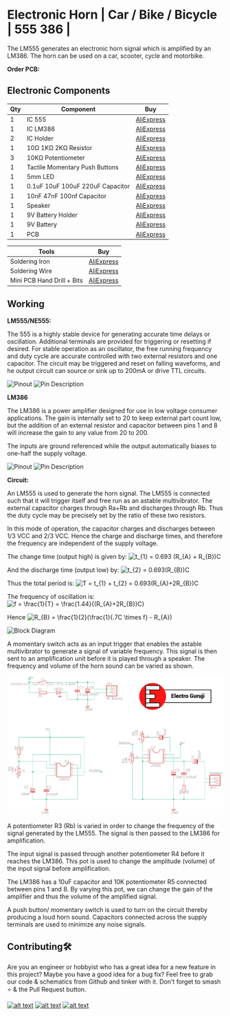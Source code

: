 # Electronic Horn | Car / Bike / Bicycle | 555 386 |
The LM555 generates an electronic horn signal which is amplified by an LM386.
The horn can be used on a car, scooter, cycle and motorbike.

**Order PCB:**

## Electronic Components
| Qty | Component | Buy |
| ------------- | ------------- | ------------- |
| 1 | IC 555 |[AliExpress](http://s.click.aliexpress.com/e/sCv1ACC) |
| 1 | IC LM386 |[AliExpress](http://s.click.aliexpress.com/e/c1pixqXe) |
| 2 | IC Holder |[AliExpress](http://s.click.aliexpress.com/e/cHvnfsrA) |
| 1 | 10Ω 1KΩ 2KΩ Resistor |[AliExpress](http://s.click.aliexpress.com/e/bh4eqrQs) |
| 3 | 10KΩ Potentiometer |[AliExpress](http://s.click.aliexpress.com/e/bN0jkp8y) |
| 1 | Tactile Momentary Push Buttons |[AliExpress](http://s.click.aliexpress.com/e/c77Ajrpq) |
| 1 | 5mm LED |[AliExpress](http://s.click.aliexpress.com/e/wuFpLXS) |
| 1 | 0.1uF 10uF 100uF 220uF Capacitor |[AliExpress](http://s.click.aliexpress.com/e/c9FHzl5W) |
| 1 | 10nF 47nF 100nf Capacitor |[AliExpress](http://s.click.aliexpress.com/e/SX7eHuG) |
| 1 | Speaker |[AliExpress](http://s.click.aliexpress.com/e/brMJh46c) |
| 1 | 9V Battery Holder |[AliExpress](http://s.click.aliexpress.com/e/c3jbp72Y) |
| 1 | 9V Battery |[AliExpress](http://s.click.aliexpress.com/e/bbDirGHE) |
| 1 | PCB |[AliExpress](http://s.click.aliexpress.com/e/dhgwzKY) |


| Tools | Buy |
|--|--|
|Soldering Iron|[AliExpress](http://s.click.aliexpress.com/e/E83bSJI) |
|Soldering Wire|[AliExpress](http://s.click.aliexpress.com/e/PdhB0nm) |
|Mini PCB Hand Drill + Bits|[AliExpress](http://s.click.aliexpress.com/e/b93tomjI) |

## Working
**LM555/NE555:**

The 555 is a highly stable device for generating accurate time delays or oscillation. Additional terminals are provided for triggering or resetting if desired. For stable operation as an oscillator, the free running frequency and duty cycle are accurate controlled with two external resistors and one capacitor. The circuit may be triggered and reset on falling waveforms, and he output circuit can source or sink up to 200mA or drive TTL circuits.

![Pinout](https://github.com/jonathanrjpereira/555-Electronic-Car-Horn/blob/master/img/pinout.png)
![Pin Description](https://github.com/jonathanrjpereira/555-Electronic-Car-Horn/blob/master/img/pindescription.png)

**LM386**

The LM386 is a power amplifier designed for use in low voltage consumer applications. The gain is internally set to 20 to keep external part count low, but the addition of an external resistor and capacitor between pins 1 and 8 will increase the gain to any value from 20 to 200.

The inputs are ground referenced while the output automatically biases to one-half the supply voltage.

![Pinout](https://github.com/jonathanrjpereira/555-Electronic-Car-Horn/blob/master/img/386pinout.png)
![Pin Description](https://github.com/jonathanrjpereira/555-Electronic-Car-Horn/blob/master/img/386pindescription.png)

**Circuit:**

An LM555 is used to generate the horn signal. The LM555 is connected such that it will trigger itself and free run as an astable multivibrator. The external capacitor charges through Ra+Rb and discharges through Rb. Thus the duty cycle may be precisely set by the ratio of these two resistors.

In this mode of operation, the capacitor charges and discharges between 1/3 VCC and 2/3 VCC. Hence the charge and discharge times, and therefore the frequency are independent of the supply voltage.

The change time (output high) is given by:
<img src="https://latex.codecogs.com/gif.latex?\inline&space;t_{1}&space;=&space;0.693&space;(R_{A}&space;&plus;&space;R_{B})C" title="t_{1} = 0.693 (R_{A} + R_{B})C" />

And the discharge time (output low) by:
<img src="https://latex.codecogs.com/png.latex?\inline&space;t_{2}&space;=&space;0.693(R_{B})C" title="t_{2} = 0.693(R_{B})C" />

Thus the total period is:
<img src="https://latex.codecogs.com/png.latex?\inline&space;T&space;=&space;t_{1}&space;&plus;&space;t_{2}&space;=&space;0.693(R_{A}&plus;2R_{B})C" title="T = t_{1} + t_{2} = 0.693(R_{A}+2R_{B})C" />

The frequency of oscillation is:
<img src="https://latex.codecogs.com/png.latex?\inline&space;f&space;=&space;\frac{1}{T}&space;=&space;\frac{1.44}{(R_{A}&plus;2R_{B})C}" title="f = \frac{1}{T} = \frac{1.44}{(R_{A}+2R_{B})C}" />

Hence
<img src="https://latex.codecogs.com/png.latex?\inline&space;R_{B}&space;=&space;\frac{1}{2}(\frac{1}{.7C&space;\times&space;f}&space;-&space;R_{A})" title="R_{B} = \frac{1}{2}(\frac{1}{.7C \times f} - R_{A})" />

![Block Diagram](https://github.com/jonathanrjpereira/555-Electronic-Car-Horn/blob/master/img/BD.png)

A momentary switch acts as an input trigger that enables the astable multivibrator to generate a signal of variable frequency.
This signal is then sent to an amplification unit before it is played through a speaker. The frequency and volume of the horn sound can be varied as shown.

![Schematic](https://github.com/jonathanrjpereira/555-Electronic-Car-Horn/blob/master/img/sch.png)

A potentiometer R3 (Rb) is varied in order to change the frequency of the signal generated by the LM555. The signal is then passed to the LM386 for amplification.

The input signal is passed through another potentiometer R4 before it reaches the LM386. This pot is used to change the amplitude (volume) of the input signal before amplification.

The LM386 has a 10uF capacitor and 10K potentiometer R5 connected between pins 1 and 8. By varying this pot, we can change the gain of the amplifier and thus the volume of the amplified signal.

A push button/ momentary switch is used to turn on the circuit thereby producing a loud horn sound. Capacitors connected across the supply terminals are used to minimize any noise signals.


## Contributing🛠
Are you an engineer or hobbyist who has a great idea for a new feature in this project? Maybe you have a good idea for a bug fix? Feel free to grab our code & schematics from Github and tinker with it. Don't forget to smash ⭐️ & the Pull Request button.

[![alt text][1.1]][1] [![alt text][2.1]][2] [![alt text][3.1]][3]

[1.1]: https://github.com/jonathanrjpereira/Social-Media-README/blob/master/youtube.png (YouTube)
[2.1]: https://github.com/jonathanrjpereira/Social-Media-README/blob/master/instagram.png (Instagram)
[3.1]: https://github.com/jonathanrjpereira/Social-Media-README/blob/master/github.png (GitHub)

[1]: https://www.youtube.com/channel/UCRW-41O1vy98KKgJRQoYzdg
[2]: https://www.instagram.com/electroguruji/
[3]: https://github.com/jonathanrjpereira
